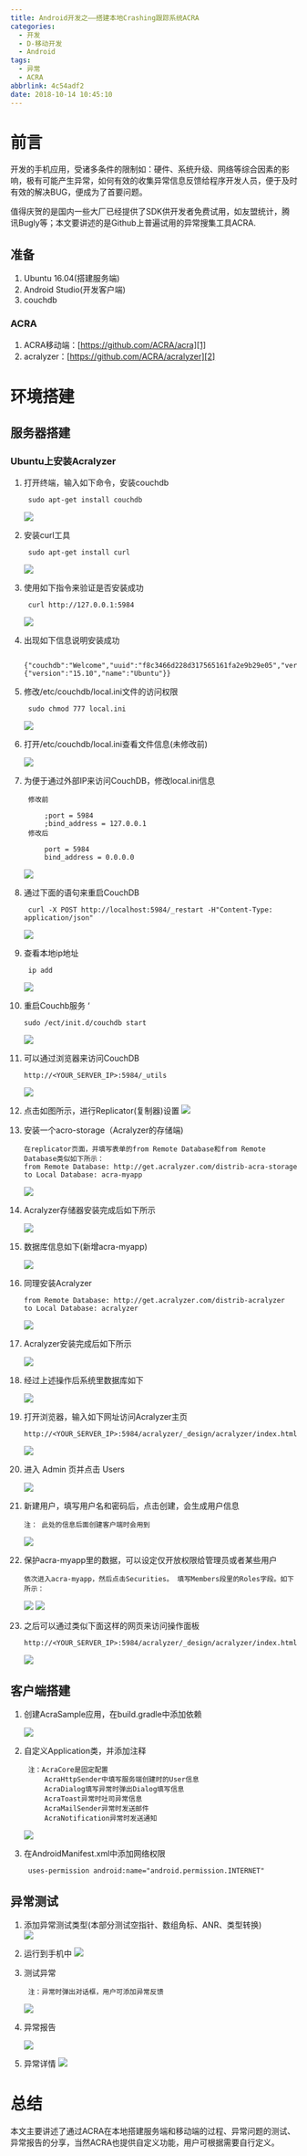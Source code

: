 ```yaml
---
title: Android开发之——搭建本地Crashing跟踪系统ACRA
categories:
  - 开发
  - D-移动开发
  - Android
tags:
  - 异常
  - ACRA
abbrlink: 4c54adf2
date: 2018-10-14 10:45:10
---
```


# 前言
开发的手机应用，受诸多条件的限制如：硬件、系统升级、网络等综合因素的影响，极有可能产生异常，如何有效的收集异常信息反馈给程序开发人员，便于及时有效的解决BUG，便成为了首要问题。   

值得庆贺的是国内一些大厂已经提供了SDK供开发者免费试用，如友盟统计，腾讯Bugly等；本文要讲述的是Github上普遍试用的异常搜集工具ACRA.    


## 准备  
1. Ubuntu 16.04(搭建服务端)
2. Android Studio(开发客户端)
3. couchdb

###  ACRA
1. ACRA移动端：[https://github.com/ACRA/acra][1]
2. acralyzer：[https://github.com/ACRA/acralyzer][2]  



<!--more-->



# 环境搭建 

## 服务器搭建
### Ubuntu上安装Acralyzer
1. 打开终端，输入如下命令，安装couchdb
	
		sudo apt-get install couchdb   
	![][3]  
2. 安装curl工具  

		sudo apt-get install curl
	![][4]  
3. 使用如下指令来验证是否安装成功

		curl http://127.0.0.1:5984
	![][5]
4. 出现如下信息说明安装成功

		{"couchdb":"Welcome","uuid":"f8c3466d228d317565161fa2e9b29e05","version":"1.6.0","vendor":{"version":"15.10","name":"Ubuntu"}}

5. 修改/etc/couchdb/local.ini文件的访问权限

		sudo chmod 777 local.ini
	![][6]
6. 打开/etc/couchdb/local.ini查看文件信息(未修改前)  

	![][7]  

7. 为便于通过外部IP来访问CouchDB，修改local.ini信息  

		修改前      
			
			;port = 5984
			;bind_address = 127.0.0.1
		修改后     

			port = 5984
			bind_address = 0.0.0.0

	![][8]
8. 通过下面的语句来重启CouchDB

		curl -X POST http://localhost:5984/_restart -H"Content-Type: application/json"

	![][9]
9. 查看本地ip地址

		ip add

	![][10]
10. 重启Couchb服务   ‘

		sudo /ect/init.d/couchdb start

    ![][11]   

11. 可以通过浏览器来访问CouchDB

		http://<YOUR_SERVER_IP>:5984/_utils       
		 
	![][12]   
12. 点击如图所示，进行Replicator(复制器)设置 
	![][13]  

13. 安装一个acro-storage（Acralyzer的存储端)    

		在replicator页面，并填写表单的from Remote Database和from Remote Database类似如下所示：
		from Remote Database: http://get.acralyzer.com/distrib-acra-storage
		to Local Database: acra-myapp 

	![][14]  
14. Acralyzer存储器安装完成后如下所示    
	
	![][15]  
15. 数据库信息如下(新增acra-myapp)   

	![][16]  

16. 同理安装Acralyzer
	
		from Remote Database: http://get.acralyzer.com/distrib-acralyzer
		to Local Database: acralyzer
	![][17] 
17. Acralyzer安装完成后如下所示

	![][18] 
18. 经过上述操作后系统里数据库如下

	![][19]
  
19. 打开浏览器，输入如下网址访问Acralyzer主页   

		http://<YOUR_SERVER_IP>:5984/acralyzer/_design/acralyzer/index.html
	![][20]  
20. 进入 Admin 页并点击 Users

	![][21]  

21. 新建用户，填写用户名和密码后，点击创建，会生成用户信息   
   
		注： 此处的信息后面创建客户端时会用到   
 	
	![][22]  

22. 保护acra-myapp里的数据，可以设定仅开放权限给管理员或者某些用户

		依次进入acra-myapp，然后点击Securities。 填写Members段里的Roles字段。如下所示：

	![][23] 
	![][24]
23. 之后可以通过类似下面这样的网页来访问操作面板

		http://<YOUR_SERVER_IP>:5984/acralyzer/_design/acralyzer/index.html
	![][25]  

## 客户端搭建 
1. 创建AcraSample应用，在build.gradle中添加依赖

	![][26]
2. 自定义Application类，并添加注释
     
		注：AcraCore是固定配置   
			AcraHttpSender中填写服务端创建时的User信息   
			AcraDialog填写异常时弹出Dialog填写信息   
			AcraToast异常时吐司异常信息   
			AcraMailSender异常时发送邮件   
			AcraNotification异常时发送通知  
	![][27]

3. 在AndroidManifest.xml中添加网络权限

		uses-permission android:name="android.permission.INTERNET"

## 异常测试
1. 添加异常测试类型(本部分测试空指针、数组角标、ANR、类型转换)   
	![][28]
2. 运行到手机中 
	![][29]
3. 测试异常  

		注：异常时弹出对话框，用户可添加异常反馈   
	![][30]
4. 异常报告  
	
	![][31]  
5. 异常详情 
	![][32]

	
# 总结

本文主要讲述了通过ACRA在本地搭建服务端和移动端的过程、异常问题的测试、异常报告的分享，当然ACRA也提供自定义功能，用户可根据需要自行定义。   




[1]: https://github.com/ACRA/acra
[2]: https://github.com/ACRA/acralyzer
[3]: https://cdn.jsdelivr.net/gh/PGzxc/CDN/blog-image/acra-install-couchdb.png
[4]: https://cdn.jsdelivr.net/gh/PGzxc/CDN/blog-image/acra-install-curl.png
[5]: https://cdn.jsdelivr.net/gh/PGzxc/CDN/blog-image/acra-curl-5984.png
[6]: https://cdn.jsdelivr.net/gh/PGzxc/CDN/blog-image/acra-chmod777-localinit.png
[7]: https://cdn.jsdelivr.net/gh/PGzxc/CDN/blog-image/acra-http-modify-before.png
[8]: https://cdn.jsdelivr.net/gh/PGzxc/CDN/blog-image/acra-http-modify-after.png
[9]: https://cdn.jsdelivr.net/gh/PGzxc/CDN/blog-image/acra-couchdb-restart.png
[10]: https://cdn.jsdelivr.net/gh/PGzxc/CDN/blog-image/acra-local-ip.png
[11]: https://cdn.jsdelivr.net/gh/PGzxc/CDN/blog-image/acra-couchdb-start.png
[12]: https://cdn.jsdelivr.net/gh/PGzxc/CDN/blog-image/acra-utils-page.png
[13]: https://cdn.jsdelivr.net/gh/PGzxc/CDN/blog-image/acra-set-replicator.png
[14]: https://cdn.jsdelivr.net/gh/PGzxc/CDN/blog-image/acra-replicator-myapp.png
[15]: https://cdn.jsdelivr.net/gh/PGzxc/CDN/blog-image/acra-replicator-myapp-done.png
[16]: https://cdn.jsdelivr.net/gh/PGzxc/CDN/blog-image/acra-app-databasse.png
[17]: https://cdn.jsdelivr.net/gh/PGzxc/CDN/blog-image/acra-make-acralyzer.png
[18]: https://cdn.jsdelivr.net/gh/PGzxc/CDN/blog-image/acra-acralyzer-done.png
[19]: https://cdn.jsdelivr.net/gh/PGzxc/CDN/blog-image/acra-all-data-done.png
[20]: https://cdn.jsdelivr.net/gh/PGzxc/CDN/blog-image/acra-main-page.png
[21]: https://cdn.jsdelivr.net/gh/PGzxc/CDN/blog-image/acra-create-user.png
[22]: https://cdn.jsdelivr.net/gh/PGzxc/CDN/blog-image/acra-userinfo.png
[23]: https://cdn.jsdelivr.net/gh/PGzxc/CDN/blog-image/acra-myapp-security.png
[24]: https://cdn.jsdelivr.net/gh/PGzxc/CDN/blog-image/acra-myapp-read-update.png
[25]: https://cdn.jsdelivr.net/gh/PGzxc/CDN/blog-image/acra-myapp-mainpage.png
[26]: https://cdn.jsdelivr.net/gh/PGzxc/CDN/blog-image/acra-app-gradle-implement.png
[27]: https://cdn.jsdelivr.net/gh/PGzxc/CDN/blog-image/acra-app-myapplication-conf.png
[28]: https://cdn.jsdelivr.net/gh/PGzxc/CDN/blog-image/acra-exception-test.png
[29]: https://cdn.jsdelivr.net/gh/PGzxc/CDN/blog-image/acra-app-run.png
[30]: https://cdn.jsdelivr.net/gh/PGzxc/CDN/blog-image/acra-app-exception-dialog.png
[31]: https://cdn.jsdelivr.net/gh/PGzxc/CDN/blog-image/acra-exception-report.png
[32]: https://cdn.jsdelivr.net/gh/PGzxc/CDN/blog-image/acra-exception-detail.png